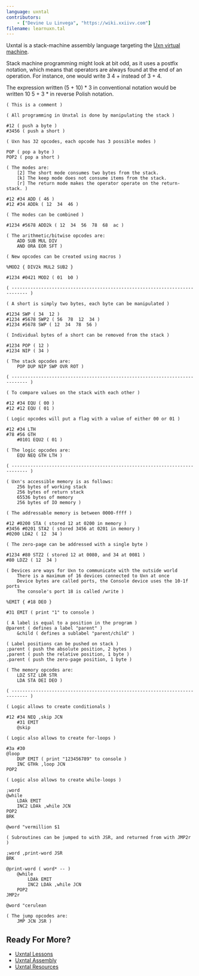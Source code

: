 ```yaml
---
language: uxntal
contributors:
	- ["Devine Lu Linvega", "https://wiki.xxiivv.com"]
filename: learnuxn.tal
---
```


Uxntal is a stack-machine assembly language targeting the [Uxn virtual machine](https://wiki.xxiivv.com/site/uxn.html).

Stack machine programming might look at bit odd, as it uses a postfix notation, 
which means that operators are always found at the end of an operation. For 
instance, one would write 3 4 + instead of 3 + 4. 

The expression written (5 + 10) * 3 in conventional notation would be 
written 10 5 + 3 * in reverse Polish notation.

```forth
( This is a comment )

( All programming in Unxtal is done by manipulating the stack )

#12 ( push a byte )
#3456 ( push a short )

( Uxn has 32 opcodes, each opcode has 3 possible modes )

POP ( pop a byte )
POP2 ( pop a short )

( The modes are:
	[2] The short mode consumes two bytes from the stack.
	[k] The keep mode does not consume items from the stack.
	[r] The return mode makes the operator operate on the return-stack. )

#12 #34 ADD ( 46 )
#12 #34 ADDk ( 12  34  46 )

( The modes can be combined )

#1234 #5678 ADD2k ( 12  34  56  78  68  ac )

( The arithmetic/bitwise opcodes are:
	ADD SUB MUL DIV
	AND ORA EOR SFT )

( New opcodes can be created using macros )

%MOD2 { DIV2k MUL2 SUB2 }

#1234 #0421 MOD2 ( 01  b0 )

( ---------------------------------------------------------------------------- )

( A short is simply two bytes, each byte can be manipulated )

#1234 SWP ( 34  12 )
#1234 #5678 SWP2 ( 56  78  12  34 )
#1234 #5678 SWP ( 12  34  78  56 )

( Individual bytes of a short can be removed from the stack )

#1234 POP ( 12 )
#1234 NIP ( 34 )

( The stack opcodes are:
	POP DUP NIP SWP OVR ROT )

( ---------------------------------------------------------------------------- )

( To compare values on the stack with each other )

#12 #34 EQU ( 00 )
#12 #12 EQU ( 01 )

( Logic opcodes will put a flag with a value of either 00 or 01 )

#12 #34 LTH 
#78 #56 GTH 
	#0101 EQU2 ( 01 )

( The logic opcodes are:
	EQU NEQ GTH LTH )

( ---------------------------------------------------------------------------- )

( Uxn's accessible memory is as follows: 
	256 bytes of working stack 
	256 bytes of return stack
	65536 bytes of memory
	256 bytes of IO memory )

( The addressable memory is between 0000-ffff )

#12 #0200 STA ( stored 12 at 0200 in memory )
#3456 #0201 STA2 ( stored 3456 at 0201 in memory )
#0200 LDA2 ( 12  34 )

( The zero-page can be addressed with a single byte )

#1234 #80 STZ2 ( stored 12 at 0080, and 34 at 0081 )
#80 LDZ2 ( 12  34 )

( Devices are ways for Uxn to communicate with the outside world
	There is a maximum of 16 devices connected to Uxn at once
	Device bytes are called ports, the Console device uses the 10-1f ports
	The console's port 18 is called /write )

%EMIT { #18 DEO }

#31 EMIT ( print "1" to console )

( A label is equal to a position in the program )
@parent ( defines a label "parent" )
	&child ( defines a sublabel "parent/child" )

( Label positions can be pushed on stack )
;parent ( push the absolute position, 2 bytes )
,parent ( push the relative position, 1 byte )
.parent ( push the zero-page position, 1 byte )

( The memory opcodes are:
	LDZ STZ LDR STR
	LDA STA DEI DEO )

( ---------------------------------------------------------------------------- )

( Logic allows to create conditionals )

#12 #34 NEQ ,skip JCN
	#31 EMIT
	@skip

( Logic also allows to create for-loops )

#3a #30
@loop
	DUP EMIT ( print "123456789" to console )
	INC GTHk ,loop JCN
POP2

( Logic also allows to create while-loops )

;word
@while
	LDAk EMIT
	INC2 LDAk ,while JCN
POP2
BRK

@word "vermillion $1

( Subroutines can be jumped to with JSR, and returned from with JMP2r )

;word ,print-word JSR
BRK

@print-word ( word* -- )
	@while
		LDAk EMIT
		INC2 LDAk ,while JCN
	POP2
JMP2r

@word "cerulean

( The jump opcodes are: 
	JMP JCN JSR )
```

## Ready For More?

* [Uxntal Lessons](https://compudanzas.net/uxn_tutorial.html)
* [Uxntal Assembly](https://wiki.xxiivv.com/site/uxntal.html)
* [Uxntal Resources](https://github.com/hundredrabbits/awesome-uxn)
